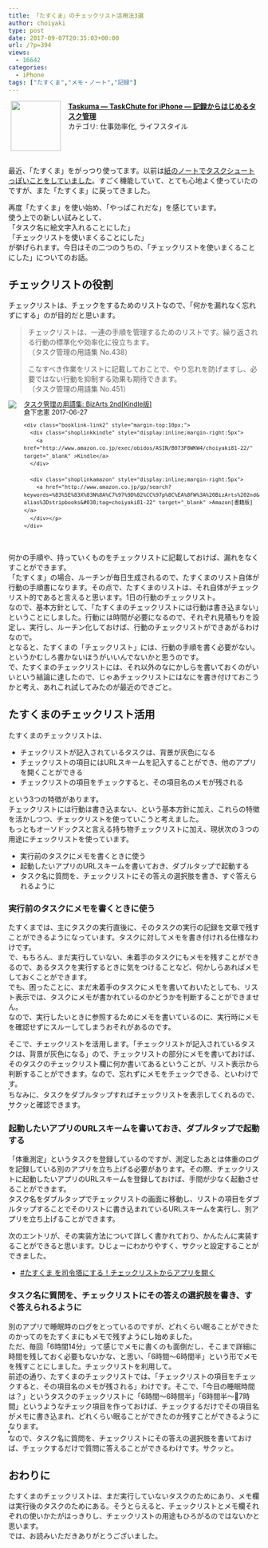```yaml
---
title: 「たすくま」のチェックリスト活用法3選
author: choiyaki
type: post
date: 2017-09-07T20:35:03+00:00
url: /?p=394
views:
  - 16642
categories:
  - iPhone
tags: ["たすくま","メモ・ノート","記録"]
---
```

<span class="appIcon"><img class="appIconImg" height="100" src="https://i0.wp.com/is3.mzstatic.com/image/thumb/Purple71/v4/55/49/b0/5549b03b-b6e5-4428-dbb9-629dffb4d111/source/100x100bb.jpg?fit=660%2C100" style="float:left;margin: 0px 15px 15px 5px;" data-recalc-dims="1" /></span><span class="appName"><strong><a href="https://itunes.apple.com/jp/app/taskuma-taskchute-for-iphone-%E8%A8%98%E9%8C%B2%E3%81%8B%E3%82%89%E3%81%AF%E3%81%98%E3%82%81%E3%82%8B%E3%82%BF%E3%82%B9%E3%82%AF%E7%AE%A1%E7%90%86/id896335635?mt=8&#038;uo=4&#038;at=7gIWFXQQ" target="itunes_store">Taskuma &#8212; TaskChute for iPhone &#8212; 記録からはじめるタスク管理</a></strong></span>  
<span class="appCategory">カテゴリ: 仕事効率化, ライフスタイル</span>  
<span class="badgeL" style="display:inline-block; margin:4px"><a href="https://itunes.apple.com/jp/app/taskuma-taskchute-for-iphone-%E8%A8%98%E9%8C%B2%E3%81%8B%E3%82%89%E3%81%AF%E3%81%98%E3%82%81%E3%82%8B%E3%82%BF%E3%82%B9%E3%82%AF%E7%AE%A1%E7%90%86/id896335635?mt=8&#038;uo=4&#038;at=7gIWFXQQ" target="itunes_store" style="display:inline-block;overflow:hidden;background:url(https://linkmaker.itunes.apple.com/htmlResources/assets/ja_jp//images/web/linkmaker/badge_appstore-lrg.png) no-repeat;width:135px;height:40px;"></a></span><br style="clear:both;" />

最近、「たすくま」をがっつり使ってます。以前は[紙のノートでタスクシュートっぽいことをしていました][1]。すごく機能していて、とても心地よく使っていたのですが、また「たすくま」に戻ってきました。

再度「たすくま」を使い始め、「やっぱこれだな」を感じています。  
使う上での新しい試みとして、  
「タスク名に絵文字入れることにした」  
「チェックリストを使いまくることにした」  
が挙げられます。今日はその二つのうちの、「チェックリストを使いまくることにした」についてのお話。

## チェックリストの役割

チェックリストは、チェックをするためのリストなので、「何かを漏れなく忘れずにする」のが目的だと思います。

> チェックリストは、一連の手順を管理するためのリストです。繰り返される行動の標準化や効率化に役立ちます。  
> （タスク管理の用語集 No.438）
> 
> こなすべき作業をリストに記載しておことで、やり忘れを防げますし、必要ではない行動を抑制する効果も期待できます。  
> （タスク管理の用語集 No.451） 

<div class="booklink-box" style="text-align:left;padding-bottom:20px;font-size:small;/zoom: 1;overflow: hidden;">
  <div class="booklink-image" style="float:left;margin:0 15px 10px 0;">
    <a href="http://www.amazon.co.jp/exec/obidos/asin/B073F8WKW4/choiyaki81-22/" target="_blank" ><img src="https://i2.wp.com/images-fe.ssl-images-amazon.com/images/I/41KD%2BtMKN8L._SL160_.jpg?w=660&#038;ssl=1" style="border: none;" data-recalc-dims="1" /></a>
  </div>
  
  <div class="booklink-info" style="line-height:120%;/zoom: 1;overflow: hidden;">
    <div class="booklink-name" style="margin-bottom:10px;line-height:120%">
      <a href="http://www.amazon.co.jp/exec/obidos/asin/B073F8WKW4/choiyaki81-22/" target="_blank" >タスク管理の用語集: BizArts 2nd[Kindle版]</a>
    <div class="booklink-detail" style="margin-bottom:5px;">
      倉下忠憲 2017-06-27
    </div>
    
    <div class="booklink-link2" style="margin-top:10px;">
      <div class="shoplinkkindle" style="display:inline;margin-right:5px">
        <a href="http://www.amazon.co.jp/exec/obidos/ASIN/B073F8WKW4/choiyaki81-22/" target="_blank" >Kindle</a>
      </div>
      
      <div class="shoplinkamazon" style="display:inline;margin-right:5px">
        <a href="http://www.amazon.co.jp/gp/search?keywords=%83%5E%83X%83N%8A%C7%97%9D%82%CC%97p%8C%EA%8FW%3A%20BizArts%202nd&#038;__mk_ja_JP=%83J%83%5E%83J%83i&#038;url=search-alias%3Dstripbooks&#038;tag=choiyaki81-22" target="_blank" >Amazon[書籍版]</a>
      </div></p>
    </div>
  </div>
  </div>
</div>

何かの手順や、持っていくものをチェックリストに記載しておけば、漏れをなくすことができます。  
「たすくま」の場合、ルーチンが毎日生成されるので、たすくまのリスト自体が行動の手順書になります。その点で、たすくまのリストは、それ自体がチェックリスト的であると言えると思います。1日の行動のチェックリスト。  
なので、基本方針として、「たすくまのチェックリストには行動は書き込まない」ということにしました。行動には時間が必要になるので、それぞれ見積もりを設定し、実行し、ルーチン化しておけば、行動のチェックリストができあがるわけなので。  
となると、たすくまの「チェックリスト」には、行動の手順を書く必要がない。というかむしろ書かないほうがいいんでないかと思うのです。  
で、たすくまのチェックリストには、それ以外のなにかしらを書いておくのがいいという結論に達したので、じゃあチェックリストにはなにを書き付けておこうかと考え、あれこれ試してみたのが最近のできごと。

## たすくまのチェックリスト活用

たすくまのチェックリストは、

  * チェックリストが記入されているタスクは、背景が灰色になる
  * チェックリストの項目にはURLスキームを記入することができ、他のアプリを開くことができる
  * チェックリストの項目をチェックすると、その項目名のメモが残される

という3つの特徴があります。  
チェックリストには行動は書き込まない、という基本方針に加え、これらの特徴を活かしつつ、チェックリストを使っていこうと考えました。  
もっともオーソドックスと言える持ち物チェックリストに加え、現状次の３つの用途にチェックリストを使っています。

  * 実行前のタスクにメモを書くときに使う
  * 起動したいアプリのURLスキームを書いておき、ダブルタップで起動する
  * タスク名に質問を、チェックリストにその答えの選択肢を書き、すぐ答えられるように

### 実行前のタスクにメモを書くときに使う

たすくまでは、主にタスクの実行直後に、そのタスクの実行の記録を文章で残すことができるようになっています。タスクに対してメモを書き付けれる仕様なわけです。  
で、もちろん、まだ実行していない、未着手のタスクにもメモを残すことができるので、あるタスクを実行するときに気をつけることなど、何かしらあればメモしておくことができます。  
でも、困ったことに、まだ未着手のタスクにメモを書いておいたとしても、リスト表示では、タスクにメモが書かれているのかどうかを判断することができません。  
なので、実行したいときに参照するためにメモを書いているのに、実行時にメモを確認せずにスルーしてしまうおそれがあるのです。

そこで、チェックリストを活用します。「チェックリストが記入されているタスクは、背景が灰色になる」ので、チェックリストの部分にメモを書いておけば、そのタスクのチェックリスト欄に何か書いてあるということが、リスト表示から判断することができます。なので、忘れずにメモをチェックできる、といわけです。  
<a href="https://www.flickr.com/photos/57988299@N08/36919758842" target="_blank" rel="nofollow"><img src="https://i0.wp.com/farm5.static.flickr.com/4361/36919758842_5844336cae.jpg?w=660" alt="" title="IMG_5034 by choiyaki, on Flickr" style="border: 1px solid black;" data-recalc-dims="1" /></a>  
ちなみに、タスクをダブルタップすればチェックリストを表示してくれるので、サクッと確認できます。  
<a href="https://www.flickr.com/photos/57988299@N08/36919845072" target="_blank" rel="nofollow"><img src="https://i1.wp.com/farm5.static.flickr.com/4426/36919845072_27e6ff658c.jpg?w=660" alt="" title="IMG_5039 by choiyaki, on Flickr" style="border: 1px solid black;" data-recalc-dims="1" /></a>

### 起動したいアプリのURLスキームを書いておき、ダブルタップで起動する

「体重測定」というタスクを登録しているのですが、測定したあとは体重のログを記録している別のアプリを立ち上げる必要があります。その際、チェックリストに起動したいアプリのURLスキームを登録しておけば、手間が少なく起動させることができます。  
タスク名をダブルタップでチェックリストの画面に移動し、リストの項目をダブルタップすることでそのリストに書き込まれているURLスキームを実行し、別アプリを立ち上げることができます。

次のエントリが、その実装方法について詳しく書かれており、かんたんに実装することができると思います。ひじょーにわかりやすく、サクッと設定することができました。
  
- [#たすくま を司令塔にする！チェックリストからアプリを開く][2]

### タスク名に質問を、チェックリストにその答えの選択肢を書き、すぐ答えられるように

別のアプリで睡眠時のログをとっているのですが、どれくらい眠ることができたのかってのをたすくまにもメモで残すようにし始めました。  
ただ、毎回「6時間14分」って感じでメモに書くのも面倒だし、そこまで詳細に時間を残しておく必要もないかな、と思い、「6時間〜6時間半」という形でメモを残すことにしました。チェックリストを利用して。  
前述の通り、たすくまのチェックリストでは、「チェックリストの項目をチェックすると、その項目名のメモが残される」わけです。そこで、「今日の睡眠時間は？」というタスクのチェックリストに「6時間〜6時間半」「6時間半〜7時間」というようなチェック項目を作っておけば、チェックするだけでその項目名がメモに書き込まれ、どれくらい眠ることができたのか残すことができるようになります。  
<a href="https://www.flickr.com/photos/57988299@N08/37090033195" target="_blank" rel="nofollow"><img src="https://i2.wp.com/farm5.static.flickr.com/4358/37090033195_c340c242a1.jpg?w=660" alt="" title="IMG_5032 by choiyaki, on Flickr" style="border: 1px solid black;" data-recalc-dims="1" /></a>  
<a href="https://www.flickr.com/photos/57988299@N08/36901685256" target="_blank" rel="nofollow"><img src="https://i2.wp.com/farm5.static.flickr.com/4436/36901685256_1d09668e5c.jpg?w=660" alt="" title="IMG_5033 by choiyaki, on Flickr" style="border: 1px solid black;" data-recalc-dims="1" /></a>  
なので、タスク名に質問を、チェックリストにその答えの選択肢を書いておけば、チェックするだけで質問に答えることができるわけです。サクッと。

## おわりに

たすくまのチェックリストは、まだ実行していないタスクのためにあり、メモ欄は実行後のタスクのためにある。そうとらえると、チェックリストとメモ欄それぞれの使いかたがはっきりし、チェックリストの用途もひろがるのではないかと思います。  
では、お読みいただきありがとうございました。

 [1]: https://choiyaki.com/?p=353
 [2]: http://kaji-raku.net/lifehack/task/taskuma/2997